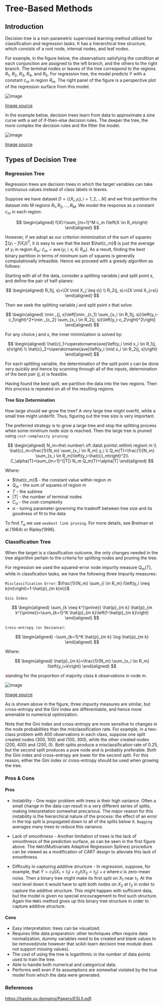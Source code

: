 # Tree-Based Methods

## Introduction

Decision tree is a non-parametric supervised learning method utilized for classification and regression tasks. It has a hierarchical tree structure, which consists of a root node, internal nodes, and leaf nodes.

For example, in the figure below, the observations satisfying the condition at each conjunction are assigned to the left branch, and the others to the right branch. The terminal nodes or leaves of the tree correspond to the regions $R_1$, $R_2$, $R_3$, $R_4$, and $R_5$. For regression tree, the model predicts Y with a constant $c_m$ in region $R_m$. The right panel of the figure is a perspective plot of the regression surface from this model.

![image](Images/img1.png)

[Image source](https://hastie.su.domains/Papers/ESLII.pdf)

In the example below, decision trees learn from data to approximate a sine curve with a set of if-then-else decision rules. The deeper the tree, the more complex the decision rules and the fitter the model.

![image](Images/img3.png)

[Image source](https://scikit-learn.org/stable/modules/tree.html)

## Types of Decision Tree
### Regression Tree

Regression trees are decision trees in which the target variables can take continuous values instead of class labels in leaves.

Suppose we have dataset $D=\{(X_i, y_i), i=1,2,...N\}$ and we first partition the dataset into M regions $R_1, R_2, ..., R_M$. We model the response as a constant $c_m$ in each region:

$$
\begin{aligned}
f(X)=\sum_{m=1}^M c_m I\left(X \in R_m\right)
\end{aligned}
$$

However, if we adopt as our criterion minimization of the sum of squares $\sum(y_i - f(X_i))^2$, it is easy to
see that the best $\hat{c_m}$ is just the average of $y_i$ in region $R_m$: $\hat{c}_m=\operatorname{ave}\left(y_i \mid x_i \in R_m\right)$. As a result, finding the best binary partition in terms of minimum sum of squares is generally computationally infeasible. Hence we proceed with a greedy algorithm as follows:

Starting with all of the data, consider a splitting variable $j$ and split point $s$, and define the pair of half-planes:

$$
\begin{aligned}
R_1(j, s)=\{X \mid X_j \leq s\} \\
R_2(j, s)=\{X \mid X_j>s\}
\end{aligned}
$$ 

Then we seek the splitting variable $j$ and split point $s$ that solve:

$$
\begin{aligned}
\min _{j, s}\left[\min _{c_1} \sum_{x_i \in R_1(j, s)}\left(y_i-c_1\right)^2+\min _{c_2} \sum_{x_i \in R_2(j, s)}\left(y_i-c_2\right)^2\right]
\end{aligned}
$$ 

For any choice $j$ and $s$, the inner minimization is solved by:

$$
\begin{aligned}
\hat{c}_1=\operatorname{ave}\left(y_i \mid x_i \in R_1(j, s)\right) \\
\hat{c}_2=\operatorname{ave}\left(y_i \mid x_i \in R_2(j, s)\right)
\end{aligned}
$$ 

For each splitting variable, the determination of the split point $s$ can be done very quickly and hence by scanning through all of the inputs, determination of the best pair ($j,s$) is feasible.

Having found the best split, we partition the data into the two regions. Then this process is repeated on all of the resulting regions.

#### Tree Size Determination

How large should we grow the tree? A very large tree might overfit, while a small tree might underfit. Thus, figuring out the tree size is very important.

The preferred strategy is to grow a large tree and stop the splitting process when some minimum node size is reached. Then the large tree is pruned using `cost-complexity pruning`:

$$
\begin{aligned}
N_m=the\ number\ of\ data\ points\ within\ region\ m \\
\hat{c}_m=\frac{1}{N_m} \sum_{x_i \in R_m} y_i \\
Q_m(T)=\frac{1}{N_m} \sum_{x_i \in R_m}\left(y_i-\hat{c}_m\right)^2\\
C_\alpha(T)=\sum_{m=1}^{|T|} N_m Q_m(T)+\alpha|T|
\end{aligned} 
$$

Where:

* $\hat{c_m}$ - the constant value within region $m$
* $Q_m$ - the sum of squares of region $m$
* $T$ - the subtree 
* $|T|$ - the number of terminal nodes
* $C_\alpha$ - the cost-complexity
* $\alpha$ - tuning parameter governing the tradeoff between tree size and its goodness of fit to the data

To find $T_\alpha$ we use `weakest link pruning`. For more details, see Breiman et al.(1984) or Ripley(1996).

### Classification Tree

When the target is a classification outcome, the only changes needed in the tree algorithm pertain to the criteria for splitting nodes and pruning the tree. 

For regression we used the squared-error node impurity measure $Q_m(T)$, while in classfication tasks, we have the following three impurity measures:

`Misclassification Error`: $\frac{1}{N_m} \sum_{i \in R_m} I\left(y_i \neq k(m)\right)=1-\hat{p}_{m k(m)}$

`Gini Index`:

$$
\begin{aligned}
\sum_{k \neq k^{\prime}} \hat{p}_{m k} \hat{p}_{m k^{\prime}}=\sum_{k=1}^K \hat{p}_{m k}\left(1-\hat{p}_{m k}\right)
\end{aligned}
$$


`Cross-entropy (or Deviance)`: 

$$
\begin{aligned}
-\sum_{k=1}^K \hat{p}_{m k} \log \hat{p}_{m k}
\end{aligned}
$$

Where:

$$
\begin{aligned}
\hat{p}_{m k}=\frac{1}{N_m} \sum_{x_i \in R_m} I\left(y_i=k\right)
\end{aligned}
$$

standing for the proportion of majority class $k$ observations in node $m$.

![image](Images/img2.png)

[Image source](https://hastie.su.domains/Papers/ESLII.pdf)

As is shown above in the figure, three impurity measures are similar, but cross-entropy and the Gini index are differentiable, and hence more amenable to numerical optimization. 

Note that the Gini index and cross-entropy are more sensitive to changes in the node probabilities than the misclassification rate. For example, in a two-class problem with 400 observations in each class, suppose one split created nodes (300, 100) and (100, 300), while the other created nodes (200, 400) and (200, 0). Both splits produce a misclassification rate of 0.25, but the second split produces a pure node and is probably preferable. Both the Gini index and cross-entropy are lower for the second split. For this reason, either the Gini index or cross-entropy should be used when growing the tree. 

### Pros & Cons

#### Pros
* Instability - One major problem with trees is their high variance. Often a small change in the data can result in a very different series of splits, making interpretation somewhat precarious. The major reason for this instability is the hierarchical nature of the process: the effect of an error in the top split is propagated down to all of the splits below it. `Bagging` averages many trees to reduce this variance.

* Lack of smoothness - Another limitation of trees is the lack of smoothness of the prediction surface, as can be seen in the first figure above. The `MARS`(Multivariate Adaptive Regression Splines) procedure can be viewed as a modification of CART design to alleviate this lack of smoothness.

* Difficulty in capturing additive structure - In regression, suppose, for example, that $Y=c_1I(X_1 < t_1) + c_2I(X_2 < t_2) + \epsilon$ where $\epsilon$ is zero-mean noise. Then a binary tree might make its first split on $X_1$ near $t_1$. At the next level down it would have to split both nodes on $X_2$ at $t_2$ in order to capture the additive structure. This might happen with sufficient data, but the model is given no special encouragement to find such structure. Again the `MARS` method gives up this binary tree structure in order to capture additive structure.

#### Cons

* Easy interpretation: trees can be visualized.
* Requires little data preparation: other techniques often require data normalization, dummy variables need to be created and blank values to be removed(note however that scikit-learn decision tree module does not support missing values).
* The cost of using the tree is logarithmic in the number of data points used to train the tree.
* Able to handle both numerical and categorical data.
* Performs well even if its assumptions are somewhat violated by the true model from which the data were generated.


### References

https://hastie.su.domains/Papers/ESLII.pdf.

